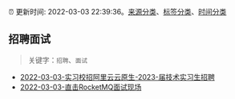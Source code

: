 :alarm_clock: 更新时间: 2022-03-03 22:39:36。[来源分类](../README.md)、[标签分类](../TAGS.md)、[时间分类](../TIMELINE.md)

## 招聘面试


> 关键字：`招聘`、`面试`



- [2022-03-03-实习校招阿里云云原生-2023-届技术实习生招聘](https://www.v2ex.com/t/837789) 
- [2022-03-03-直击RocketMQ面试现场](https://toutiao.io/k/pg4axb3) 